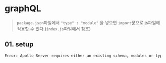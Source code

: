 # graphQL
> `package.json`파일에서 `"type" : "module"` 을 넣으면 `import`문으로 js파일에 적용할 수 있다.(`index.js`파일에서 참조)

## 01. setup
```bash
Error: Apollo Server requires either an existing schema, modules or typeDefs
```
